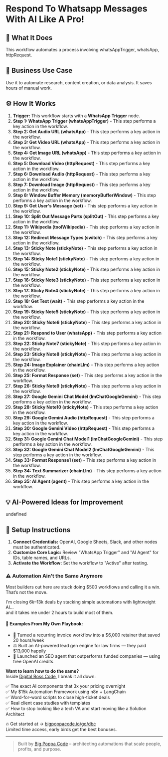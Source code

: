 # Respond To Whatsapp Messages With AI Like A Pro!

## 🚀 What It Does
This workflow automates a process involving whatsAppTrigger, whatsApp, httpRequest.

## 💼 Business Use Case
Use it to automate research, content creation, or data analysis. It saves hours of manual work.

## ⚙️ How It Works
1.  **Trigger:** This workflow starts with a **WhatsApp Trigger** node.
2. **Step 1: WhatsApp Trigger (whatsAppTrigger)** - This step performs a key action in the workflow.
3. **Step 2: Get Audio URL (whatsApp)** - This step performs a key action in the workflow.
4. **Step 3: Get Video URL (whatsApp)** - This step performs a key action in the workflow.
5. **Step 4: Get Image URL (whatsApp)** - This step performs a key action in the workflow.
6. **Step 5: Download Video (httpRequest)** - This step performs a key action in the workflow.
7. **Step 6: Download Audio (httpRequest)** - This step performs a key action in the workflow.
8. **Step 7: Download Image (httpRequest)** - This step performs a key action in the workflow.
9. **Step 8: Window Buffer Memory (memoryBufferWindow)** - This step performs a key action in the workflow.
10. **Step 9: Get User's Message (set)** - This step performs a key action in the workflow.
11. **Step 10: Split Out Message Parts (splitOut)** - This step performs a key action in the workflow.
12. **Step 11: Wikipedia (toolWikipedia)** - This step performs a key action in the workflow.
13. **Step 12: Redirect Message Types (switch)** - This step performs a key action in the workflow.
14. **Step 13: Sticky Note (stickyNote)** - This step performs a key action in the workflow.
15. **Step 14: Sticky Note1 (stickyNote)** - This step performs a key action in the workflow.
16. **Step 15: Sticky Note2 (stickyNote)** - This step performs a key action in the workflow.
17. **Step 16: Sticky Note3 (stickyNote)** - This step performs a key action in the workflow.
18. **Step 17: Sticky Note4 (stickyNote)** - This step performs a key action in the workflow.
19. **Step 18: Get Text (wait)** - This step performs a key action in the workflow.
20. **Step 19: Sticky Note5 (stickyNote)** - This step performs a key action in the workflow.
21. **Step 20: Sticky Note6 (stickyNote)** - This step performs a key action in the workflow.
22. **Step 21: Respond to User (whatsApp)** - This step performs a key action in the workflow.
23. **Step 22: Sticky Note7 (stickyNote)** - This step performs a key action in the workflow.
24. **Step 23: Sticky Note8 (stickyNote)** - This step performs a key action in the workflow.
25. **Step 24: Image Explainer (chainLlm)** - This step performs a key action in the workflow.
26. **Step 25: Format Response (set)** - This step performs a key action in the workflow.
27. **Step 26: Sticky Note9 (stickyNote)** - This step performs a key action in the workflow.
28. **Step 27: Google Gemini Chat Model (lmChatGoogleGemini)** - This step performs a key action in the workflow.
29. **Step 28: Sticky Note10 (stickyNote)** - This step performs a key action in the workflow.
30. **Step 29: Google Gemini Audio (httpRequest)** - This step performs a key action in the workflow.
31. **Step 30: Google Gemini Video (httpRequest)** - This step performs a key action in the workflow.
32. **Step 31: Google Gemini Chat Model1 (lmChatGoogleGemini)** - This step performs a key action in the workflow.
33. **Step 32: Google Gemini Chat Model2 (lmChatGoogleGemini)** - This step performs a key action in the workflow.
34. **Step 33: Format Response1 (set)** - This step performs a key action in the workflow.
35. **Step 34: Text Summarizer (chainLlm)** - This step performs a key action in the workflow.
36. **Step 35: AI Agent (agent)** - This step performs a key action in the workflow.

## 💡 AI-Powered Ideas for Improvement
undefined

## 🔧 Setup Instructions
1. **Connect Credentials:** OpenAI, Google Sheets, Slack, and other nodes must be authenticated.
2. **Customize Core Logic:** Review "WhatsApp Trigger" and "AI Agent" for IDs, table names, and URLs.
3. **Activate the Workflow:** Set the workflow to "Active" after testing.

### ⚠️ Automation Ain’t the Same Anymore

Most builders out here are stuck doing $500 workflows and calling it a win.  
That’s not the move.  

I'm closing $6k–$13k deals by stacking simple automations with lightweight AI...  
and it takes me under 2 hours to build most of them.

#### 🧠 Examples From My Own Playbook:
- 🔁 Turned a recurring invoice workflow into a $6,000 retainer that saved 20 hours/week  
- ⚖️ Built an AI-powered lead gen engine for law firms — they paid $13,000 happily  
- 🚀 Launched an SEO agent that outperforms funded companies — using free OpenAI credits  

**Want to learn how to do the same?**  
Inside [Digital Boss Code](https://bigpoppacode.io/go/dbc), I break it all down:

✅ The exact AI components that 3x your pricing overnight  
✅ My $15k Automation Framework using n8n + LangChain  
✅ Word-for-word scripts to close high-ticket deals  
✅ Real client case studies with templates  
✅ How to stop looking like a tech VA and start moving like a Solution Architect  

🔥 Get started at → [bigpoppacode.io/go/dbc](https://bigpoppacode.io/go/dbc)  
Limited time access, early birds get the best bonuses.

---
> Built by [Big Poppa Code](https://bigpoppacode.io) – architecting automations that scale people, profits, and purpose.
